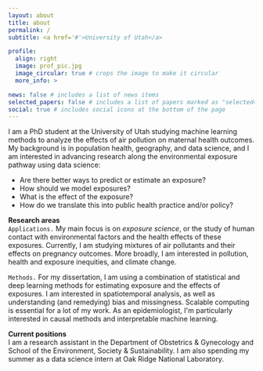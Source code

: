 ```yaml
---
layout: about
title: about
permalink: /
subtitle: <a href='#'>University of Utah</a>

profile:
  align: right
  image: prof_pic.jpg
  image_circular: true # crops the image to make it circular
  more_info: >

news: false # includes a list of news items
selected_papers: false # includes a list of papers marked as "selected={true}"
social: true # includes social icons at the bottom of the page
---
```


I am a PhD student at the University of Utah studying machine learning methods to analyze the effects of air pollution on maternal health outcomes. My background is in population health, geography, and data science, and I am interested in advancing research along the environmental exposure pathway using data science:  
* Are there better ways to predict or estimate an exposure?
* How should we model exposures?
* What is the effect of the exposure?
* How do we translate this into public health practice and/or policy?

**Research areas**  
`Applications.` My main focus is on *exposure science*, or the study of human contact with environmental factors and the health effects of these exposures. Currently, I am studying mixtures of air pollutants and their effects on pregnancy outcomes. More broadly, I am interested in pollution, health and exposure inequities, and climate change.

`Methods.` For my dissertation, I am using a combination of statistical and deep learning methods for estimating exposure and the effects of exposures. I am interested in spatiotemporal analysis, as well as understanding (and remedying) bias and missingness. Scalable computing is essential for a lot of my work. As an epidemiologist, I'm particularly interested in causal methods and interpretable machine learning.

**Current positions**  
I am a research assistant in the Department of Obstetrics & Gynecology and School of the Environment, Society & Sustainability. I am also spending my summer as a data science intern at Oak Ridge National Laboratory.
